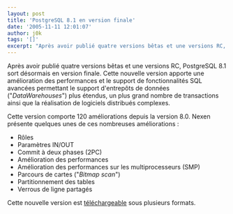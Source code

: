 ```yaml
---
layout: post
title: 'PostgreSQL 8.1 en version finale'
date: '2005-11-11 12:01:07'
author: j0k
tags: '[]'
excerpt: "Après avoir publié quatre versions bêtas et une versions RC, PostgreSQL 8.1 sort désormais en version finale.     \nCette nouvelle version apporte une amélioration des performances et le support de fonctionnalités SQL avancées permettant le support d'entrepôts de données (\"*DataWarehouses*\") plus étendus, un plus grand nombre de transactions ainsi que la      …"
---
```


Après avoir publié quatre versions bêtas et une versions RC, PostgreSQL 8.1 sort désormais en version finale.
Cette nouvelle version apporte une amélioration des performances et le support de fonctionnalités SQL avancées permettant le support d'entrepôts de données ("*DataWarehouses*") plus étendus, un plus grand nombre de transactions ainsi que la réalisation de logiciels distribués complexes.

Cette version comporte 120 améliorations depuis la version 8.0. Nexen présente quelques unes de ces nombreuses améliorations :
* Rôles
* Paramètres IN/OUT
* Commit à deux phases (2PC)
* Amélioration des performances
* Amélioration des performances sur les multiprocesseurs (SMP)
* Parcours de cartes ("*Bitmap scan*")
* Partitionnement des tables
* Verrous de ligne partagés

Cette nouvelle version est [téléchargeable](http://www.postgresql.org/download/) sous plusieurs formats.
